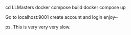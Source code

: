 cd LLMasters
docker compose build
docker compose up 

Go to localhost:9001
create account and login
enjoy~

ps. This is very very very slow.
